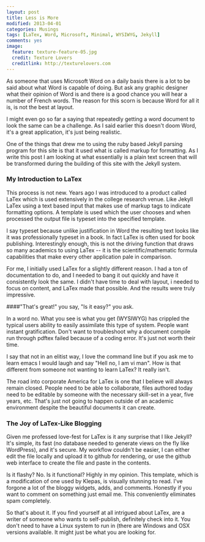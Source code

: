 ```yaml
---
layout: post
title: Less is More
modified: 2013-04-01
categories: Musings
tags: [LaTex, Word, Microsoft, Minimal, WYSIWYG, Jekyll]
comments: yes
image:
  feature: texture-feature-05.jpg
  credit: Texture Lovers
  creditlink: http://texturelovers.com
---
```


As someone that uses Microsoft Word on a daily basis there is a lot to be said about what Word is capable of doing.  But ask any graphic designer what their opinion of Word is and there is a good chance you will hear a number of French words.  The reason for this scorn is because Word for all it is, is not the best at layout.

I might even go so far a saying that repeatedly getting a word document to look the same can be a challenge.  As I said earlier this doesn't doom Word, it's a great application, it's just being realistic.

One of the things that drew me to using the ruby based Jekyll parsing program for this site is that it used what is called markup for formatting.  As I write this post I am looking at what essentially is a plain text screen that will be transformed during the building of this site with the Jekyll system.

### My Introduction to LaTex

This process is not new.  Years ago I was introduced to a product called LaTex which is used extensively in the college research venue.  Like Jekyll LaTex using a text based input that makes use of markup tags to indicate formatting options.  A template is used which the user chooses and when processed the output file is typeset into the specified template.

I say typeset because unlike justification in Word the resulting text looks like it was professionally typeset in a book.  In fact LaTex is often used for book publishing.  Interestingly enough, this is not the driving function that draws so many academics to using LaTex -- it is the scientific/mathematic formula capabilities that make every other application pale in comparison.

For me, I initially used LaTex for a slightly different reason.  I had a ton of documentation to do, and I needed to bang it out quickly and have it consistently look the same.  I didn't have time to deal with layout, i needed to focus on content, and LaTex made that possible.  And the results were truly impressive.

####"That's great!" you say, "Is it easy?" you ask.

In a word no.  What you see is what you get (WYSIWYG) has crippled the typical users ability to easily assimilate this type of system.  People want instant gratification.  Don't want to troubleshoot why a document compile run through pdftex failed because of a coding error.  It's just not worth their time.

I say that not in an elitist way, I love the command line but if you ask me to learn emacs I would laugh and say "Hell no, I am  vi man".  How is that different from someone not wanting to learn LaTex? It really isn't.

The road into corporate America for LaTex is one that I believe will always remain closed.  People need to be able to collaborate, files authored today need to be editable by someone with the necessary skill-set in a year, five years, etc.  That's just not going to happen outside of an academic environment despite the beautiful documents it can create.

### The Joy of LaTex-Like Blogging

Given me professed love-fest for LaTex is it any surprise that I like Jekyll?  It's simple, its fast (no database needed to generate views on the fly like WordPress), and it's secure.  My workflow couldn't be easier, I can either edit the file locally and upload it to github for rendering, or use the github web interface to create the file and paste in the contents.

Is it flashy? No.  Is it functional? Highly in my opinion.  This template, which is a modification of one used by Klepas, is visually stunning to read.  I've forgone a lot of the bloggy widgets, adds, and comments.  Honestly if you want to comment on something just email me.  This conveniently eliminates spam completely.

So that's about it.  If you find yourself at all intrigued about LaTex, are a writer of someone who wants to self-publish, definitely check into it.  You don't need to have a Linux system to run in (there are Windows and OSX versions available.  It might just be what you are looking for.
